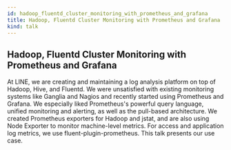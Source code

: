 ```yaml
---
id: hadoop_fluentd_cluster_monitoring_with_prometheus_and_grafana
title: Hadoop, Fluentd Cluster Monitoring with Prometheus and Grafana
kind: talk
---
```


## Hadoop, Fluentd Cluster Monitoring with Prometheus and Grafana

At LINE, we are creating and maintaining a log analysis platform on top of
Hadoop, Hive, and Fluentd. We were unsatisfied with existing monitoring
systems like Ganglia and Nagios and recently started using Prometheus and
Grafana. We especially liked Prometheus's powerful query language, unified
monitoring and alerting, as well as the pull-based architecture. We created
Prometheus exporters for Hadoop and jstat, and are also using Node Exporter to
monitor machine-level metrics. For access and application log metrics, we use
fluent-plugin-prometheus. This talk presents our use case.
